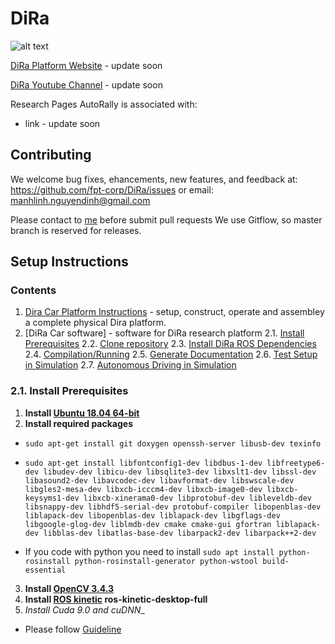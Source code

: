 # DiRa

![alt text](https://github.com/fpt-corp/DiRa/blob/master/Image_Resource/Digital_Race_Car_1.jpg "Platform image")


[DiRa Platform Website](link) - update soon

[DiRa Youtube Channel](link) - update soon

Research Pages AutoRally is associated with:
  * link - update soon

## Contributing

We welcome bug fixes, ehancements, new features, and feedback at: https://github.com/fpt-corp/DiRa/issues or email: manhlinh.nguyendinh@gmail.com

Please contact to [me](manhlinh.nguyendinh@gmail.com) before submit pull requests 
We use Gitflow, so master branch is reserved for releases.

## Setup Instructions

### Contents
1.   [Dira Car Platform Instructions](https://github.com/fpt-corp/DiRa/tree/master/DiRa_Digital_Race_Platform_Instruction) - setup, construct, operate and assembley a complete physical Dira platform.
2.   [DiRa Car software] - software for DiRa research platform
2.1. [Install Prerequisites](#1-install-prerequisites)
2.2. [Clone repository](#2-clone-or-fork-repositories)
2.3. [Install DiRa ROS Dependencies](#3-install-dira-ros-dependencies)
2.4. [Compilation/Running](#4-compilation-running)
2.5. [Generate Documentation](#5-generate-documentation)
2.6. [Test Setup in Simulation](#6-test-setup-in-simulation)
2.7. [Autonomous Driving in Simulation](#7-autonomous-driving-in-simulation)

### 2.1. Install Prerequisites
1. __Install [Ubuntu 18.04 64-bit](https://www.ubuntu.com/download/desktop)__
2. __Install required packages__
    
* ```sudo apt-get install git doxygen openssh-server libusb-dev texinfo```

* ```sudo apt-get install libfontconfig1-dev libdbus-1-dev libfreetype6-dev libudev-dev libicu-dev libsqlite3-dev libxslt1-dev libssl-dev libasound2-dev libavcodec-dev libavformat-dev libswscale-dev libgles2-mesa-dev libxcb-icccm4-dev libxcb-image0-dev libxcb-keysyms1-dev libxcb-xinerama0-dev libprotobuf-dev libleveldb-dev libsnappy-dev libhdf5-serial-dev protobuf-compiler libopenblas-dev liblapack-dev libopenblas-dev liblapack-dev libgflags-dev libgoogle-glog-dev liblmdb-dev cmake cmake-gui gfortran liblapack-dev libblas-dev libatlas-base-dev libarpack2-dev libarpack++2-dev```
* If you code with python you need to install ```sudo apt install python-rosinstall python-rosinstall-generator python-wstool build-essential```

3. __Install [OpenCV 3.4.3](https://github.com/opencv/opencv/archive/3.4.3.zip)__
4. __Install [ROS kinetic](http://www.ros.org/install/) ros-kinetic-desktop-full__
5. __Install Cuda_ 9.0 and cuDNN__

* Please follow [Guideline](https://github.com/fpt-corp/DiRa/blob/master/DiRa_Digital_Race_Software/Jetson_TX2/Document/cuda_installation_on_ubuntu_18.md)

